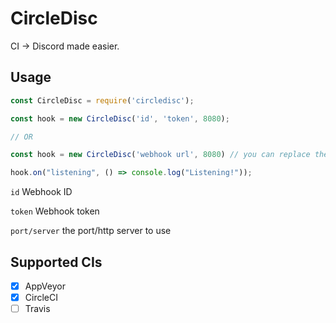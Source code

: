 # CircleDisc

CI -> Discord made easier.

## Usage

```js
const CircleDisc = require('circledisc');

const hook = new CircleDisc('id', 'token', 8080);

// OR

const hook = new CircleDisc('webhook url', 8080) // you can replace the port with a HTTP server here too

hook.on("listening", () => console.log("Listening!"));

```

``id`` Webhook ID

``token`` Webhook token

``port/server`` the port/http server to use


## Supported CIs

- [x] AppVeyor
- [x] CircleCI
- [ ] Travis